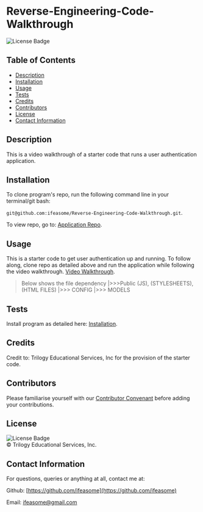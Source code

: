 # Reverse-Engineering-Code-Walkthrough
![License Badge](https://img.shields.io/badge/license-MIT-blue.svg) </br>


## Table of Contents 
* [Description](#Descritpion)
* [Installation](#Installation)
* [Usage](#Usage)
* [Tests](#Tests)
* [Credits](#Credits)
* [Contributors](#Contributors)
* [License](#License)
* [Contact Information](#ContactInfo)


## Description
This is a video walkthrough of a starter code that runs a user authentication application. 


## Installation 
To clone program's repo, run the following command line in your terminal/git bash: 

`git@github.com:ifeasome/Reverse-Engineering-Code-Walkthrough.git`. 

To view repo, go to: [Application Repo](https://github.com/ifeasome/Reverse-Engineering-Code-Walkthrough).


## Usage 
This is a starter code to get user authentication up and running. To follow along, clone repo as detailed above and run the application while following the video walkthrough. 
[Video Walkthrough](https://youtu.be/Ymj57dp-ZRw). 

> Below shows the file dependency
|>>>Public (JS), (STYLESHEETS), (HTML FILES)
    |>>> CONFIG 
       |>>> MODELS 


## Tests 
Install program as detailed here: [Installation](#Installation). 



## Credits 
Credit to: Trilogy Educational Services, Inc for the provision of the starter code.

 


## Contributors 
 Please familiarise yourself with our [Contributor Convenant](./code_of_conduct.md) before adding your contributions. 


## License

![License Badge](https://img.shields.io/badge/license-MIT-blue.svg) 
</br>
© Trilogy Educational Services, Inc.


## Contact Information 
For questions, queries or anything at all, contact me at: 

Github: [https://github.com/ifeasome](https://github.com/ifeasome) 

Email: [ifeasome@gmail.com](ifeasome@gmail.com)

